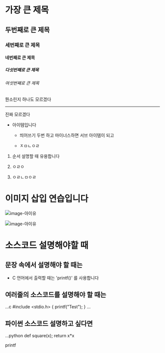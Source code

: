 # 가장 큰 제목

## 두번째로 큰 제목

### 세번째로 큰 제목

#### 네번째로 큰 제목

##### 다섯번째로 큰 제목

###### 여섯번째로 큰 제목

뭔소린지 하나도 모르겠다

---

진짜 모르겠다

- 아이템입니다

  - 띄어쓰기 두번 하고 마이너스하면 서브 아이템이 되고

  - ㅈㅁㄴㅇㄹ

1. 순서 설명할 때 유용합니다

2. ㅇㄹㅇ

3. ㅇㄹㄴㅁㅇㄹ

# 이미지 삽입 연습입니다

![image-아이유](https://dimg.donga.com/wps/NEWS/IMAGE/2019/10/21/97986591.2.jpg)

![image-아이유](IU.jpg)


# 소스코드 설명해야할 때

## 문장 속에서 설명해야 할 때는

- C 언어에서 출력할 때는 'printf()' 를 사용합니다

## 여러줄의 소스코드를 설명해야 할 때는

...c
#include <stdio.h>
{
    printf("Test");
}
...

## 파이썬 소스코드 설명하고 싶다면

...python
def square(x);
    return x*x

printf